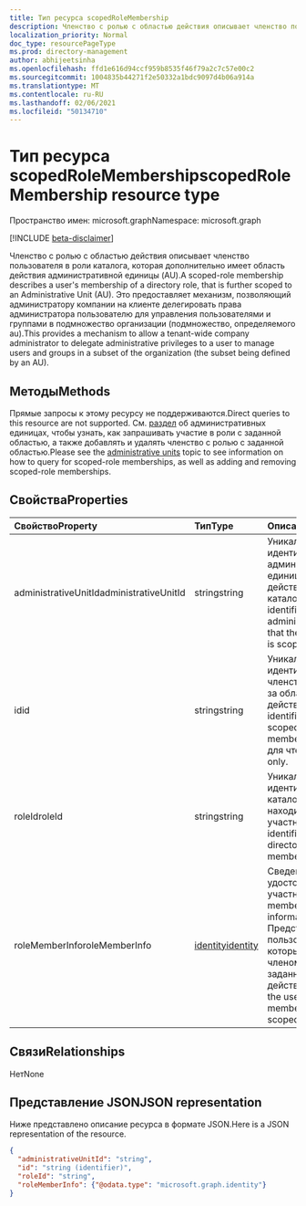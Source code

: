 ```yaml
---
title: Тип ресурса scopedRoleMembership
description: Членство с ролью с областью действия описывает членство пользователя в роли каталога, которая дополнительно имеет область действия административной единицы (AU).  Это предоставляет механизм, позволяющий администратору компании на клиенте делегировать права администратора пользователю для управления пользователями и группами в подмножестве организаций (подмножество определяется au).
localization_priority: Normal
doc_type: resourcePageType
ms.prod: directory-management
author: abhijeetsinha
ms.openlocfilehash: ffd1e616d94ccf959b8535f46f79a2c7c57e00c2
ms.sourcegitcommit: 1004835b44271f2e50332a1bdc9097d4b06a914a
ms.translationtype: MT
ms.contentlocale: ru-RU
ms.lasthandoff: 02/06/2021
ms.locfileid: "50134710"
---
```

# <a name="scopedrolemembership-resource-type"></a><span data-ttu-id="c69fb-104">Тип ресурса scopedRoleMembership</span><span class="sxs-lookup"><span data-stu-id="c69fb-104">scopedRoleMembership resource type</span></span>

<span data-ttu-id="c69fb-105">Пространство имен: microsoft.graph</span><span class="sxs-lookup"><span data-stu-id="c69fb-105">Namespace: microsoft.graph</span></span>

[!INCLUDE [beta-disclaimer](../../includes/beta-disclaimer.md)]

<span data-ttu-id="c69fb-106">Членство с ролью с областью действия описывает членство пользователя в роли каталога, которая дополнительно имеет область действия административной единицы (AU).</span><span class="sxs-lookup"><span data-stu-id="c69fb-106">A scoped-role membership describes a user's membership of a directory role, that is further scoped to an Administrative Unit (AU).</span></span>  <span data-ttu-id="c69fb-107">Это предоставляет механизм, позволяющий администратору компании на клиенте делегировать права администратора пользователю для управления пользователями и группами в подмножество организации (подмножество, определяемого au).</span><span class="sxs-lookup"><span data-stu-id="c69fb-107">This provides a mechanism to allow a tenant-wide company administrator to delegate administrative privileges to a user to manage users and groups in a subset of the organization (the subset being defined by an AU).</span></span>

## <a name="methods"></a><span data-ttu-id="c69fb-108">Методы</span><span class="sxs-lookup"><span data-stu-id="c69fb-108">Methods</span></span>
<span data-ttu-id="c69fb-109">Прямые запросы к этому ресурсу не поддерживаются.</span><span class="sxs-lookup"><span data-stu-id="c69fb-109">Direct queries to this resource are not supported.</span></span>  <span data-ttu-id="c69fb-110">См. [раздел](administrativeunit.md) об административных единицах, чтобы узнать, как запрашивать участие в роли с заданной областью, а также добавлять и удалять членство с ролью с заданной областью.</span><span class="sxs-lookup"><span data-stu-id="c69fb-110">Please see the [administrative units](administrativeunit.md) topic to see information on how to query for scoped-role memberships, as well as adding and removing scoped-role memberships.</span></span>

## <a name="properties"></a><span data-ttu-id="c69fb-111">Свойства</span><span class="sxs-lookup"><span data-stu-id="c69fb-111">Properties</span></span>
| <span data-ttu-id="c69fb-112">Свойство</span><span class="sxs-lookup"><span data-stu-id="c69fb-112">Property</span></span>   | <span data-ttu-id="c69fb-113">Тип</span><span class="sxs-lookup"><span data-stu-id="c69fb-113">Type</span></span> | <span data-ttu-id="c69fb-114">Описание</span><span class="sxs-lookup"><span data-stu-id="c69fb-114">Description</span></span> |
|:---------------|:--------|:----------|
|<span data-ttu-id="c69fb-115">administrativeUnitId</span><span class="sxs-lookup"><span data-stu-id="c69fb-115">administrativeUnitId</span></span>|<span data-ttu-id="c69fb-116">string</span><span class="sxs-lookup"><span data-stu-id="c69fb-116">string</span></span>|<span data-ttu-id="c69fb-117">Уникальный идентификатор административной единицы, областью действия роли каталога</span><span class="sxs-lookup"><span data-stu-id="c69fb-117">Unique identifier for the administrative unit that the directory role is scoped to</span></span>|
|<span data-ttu-id="c69fb-118">id</span><span class="sxs-lookup"><span data-stu-id="c69fb-118">id</span></span>|<span data-ttu-id="c69fb-119">string</span><span class="sxs-lookup"><span data-stu-id="c69fb-119">string</span></span>| <span data-ttu-id="c69fb-120">Уникальный идентификатор членства с ролью с за областью действия.</span><span class="sxs-lookup"><span data-stu-id="c69fb-120">Unique identifier for the scoped-role membership.</span></span> <span data-ttu-id="c69fb-121">Только для чтения.</span><span class="sxs-lookup"><span data-stu-id="c69fb-121">Read-only.</span></span>|
|<span data-ttu-id="c69fb-122">roleId</span><span class="sxs-lookup"><span data-stu-id="c69fb-122">roleId</span></span>|<span data-ttu-id="c69fb-123">string</span><span class="sxs-lookup"><span data-stu-id="c69fb-123">string</span></span>| <span data-ttu-id="c69fb-124">Уникальный идентификатор роли каталога, в котором находится участник.</span><span class="sxs-lookup"><span data-stu-id="c69fb-124">Unique identifier for the directory role that the member is in.</span></span>|
|<span data-ttu-id="c69fb-125">roleMemberInfo</span><span class="sxs-lookup"><span data-stu-id="c69fb-125">roleMemberInfo</span></span>|[<span data-ttu-id="c69fb-126">identity</span><span class="sxs-lookup"><span data-stu-id="c69fb-126">identity</span></span>](identity.md)| <span data-ttu-id="c69fb-127">Сведения об удостоверении участника роли.</span><span class="sxs-lookup"><span data-stu-id="c69fb-127">Role member identity information.</span></span> <span data-ttu-id="c69fb-128">Представляет пользователя, который является членом этой роли с заданной областью действия.</span><span class="sxs-lookup"><span data-stu-id="c69fb-128">Represents the user that is a member of this scoped-role.</span></span>|

## <a name="relationships"></a><span data-ttu-id="c69fb-129">Связи</span><span class="sxs-lookup"><span data-stu-id="c69fb-129">Relationships</span></span>
<span data-ttu-id="c69fb-130">Нет</span><span class="sxs-lookup"><span data-stu-id="c69fb-130">None</span></span>


## <a name="json-representation"></a><span data-ttu-id="c69fb-131">Представление JSON</span><span class="sxs-lookup"><span data-stu-id="c69fb-131">JSON representation</span></span>

<span data-ttu-id="c69fb-132">Ниже представлено описание ресурса в формате JSON.</span><span class="sxs-lookup"><span data-stu-id="c69fb-132">Here is a JSON representation of the resource.</span></span>

<!-- {
  "blockType": "resource",
  "optionalProperties": [

  ],
  "@odata.type": "microsoft.graph.scopedRoleMembership"
}-->

```json
{
  "administrativeUnitId": "string",
  "id": "string (identifier)",
  "roleId": "string",
  "roleMemberInfo": {"@odata.type": "microsoft.graph.identity"}
}

```

<!-- uuid: 8fcb5dbc-d5aa-4681-8e31-b001d5168d79
2015-10-25 14:57:30 UTC -->
<!--
{
  "type": "#page.annotation",
  "description": "scopedRoleMembership resource",
  "keywords": "",
  "section": "documentation",
  "tocPath": "",
  "suppressions": []
}
-->



